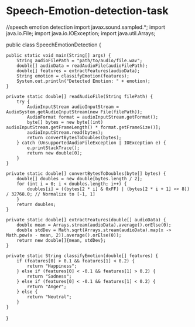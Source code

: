 # Speech-Emotion-detection-task
//speech emotion detection
import javax.sound.sampled.*;
import java.io.File;
import java.io.IOException;
import java.util.Arrays;

public class SpeechEmotionDetection {

    public static void main(String[] args) {
        String audioFilePath = "path/to/audio/file.wav";
        double[] audioData = readAudioFile(audioFilePath);
        double[] features = extractFeatures(audioData);
        String emotion = classifyEmotion(features);
        System.out.println("Detected Emotion: " + emotion);
    }

    private static double[] readAudioFile(String filePath) {
        try {
            AudioInputStream audioInputStream = AudioSystem.getAudioInputStream(new File(filePath));
            AudioFormat format = audioInputStream.getFormat();
            byte[] bytes = new byte[(int) audioInputStream.getFrameLength() * format.getFrameSize()];
            audioInputStream.read(bytes);
            return convertBytesToDoubles(bytes);
        } catch (UnsupportedAudioFileException | IOException e) {
            e.printStackTrace();
            return new double[0];
        }
    }

    private static double[] convertBytesToDoubles(byte[] bytes) {
        double[] doubles = new double[bytes.length / 2];
        for (int i = 0; i < doubles.length; i++) {
            doubles[i] = ((bytes[2 * i] & 0xFF) | (bytes[2 * i + 1] << 8)) / 32768.0; // Normalize to [-1, 1]
        }
        return doubles;
    }

    private static double[] extractFeatures(double[] audioData) {
        double mean = Arrays.stream(audioData).average().orElse(0);
        double stdDev = Math.sqrt(Arrays.stream(audioData).map(x -> Math.pow(x - mean, 2)).average().orElse(0));
        return new double[]{mean, stdDev};
    }

    private static String classifyEmotion(double[] features) {
        if (features[0] > 0.1 && features[1] < 0.2) {
            return "Happiness";
        } else if (features[0] < -0.1 && features[1] > 0.2) {
            return "Sadness";
        } else if (features[0] < -0.1 && features[1] < 0.2) {
            return "Anger";
        } else {
            return "Neutral";
        }
    }
}


